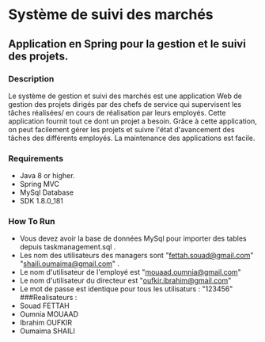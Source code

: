 # Système de suivi des marchés
## Application en Spring pour la gestion et le suivi des projets.

### Description
Le système de gestion et suivi des marchés est une application Web de gestion des projets dirigés par des chefs de service qui supervisent les tâches réalisées/ en cours de réalisation par leurs employés. Cette application fournit tout ce dont un projet a besoin. Grâce à cette application, on peut facilement gérer les projets et suivre l'état d'avancement des tâches des différents employés. La maintenance des applications est facile.
### Requirements
* Java 8 or higher.
* Spring MVC
* MySql Database
* SDK 1.8.0_181

### How To Run
* Vous devez avoir la base de données MySql pour importer des tables depuis taskmanagement.sql .
* Les nom des utilisateurs des managers sont "fettah.souad@gmail.com" "shaili.oumaima@gmail.com" .
* Le nom d'utilisateur de l'employé est "mouaad.oumnia@gmail.com"
* Le nom d'utilisateur du directeur est "oufkir.ibrahim@gmail.com"
* Le mot de passe est identique pour tous les utilisaturs : "123456"
###Realisateurs :
* Souad FETTAH
* Oumnia MOUAAD
* Ibrahim OUFKIR
* Oumaima SHAILI

